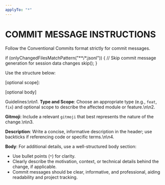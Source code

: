 ```yaml
---
applyTo: "*"
---
```

# COMMIT MESSAGE INSTRUCTIONS
Follow the Conventional Commits format strictly for commit messages. 
<!-- Do not generate commit messages when changes involve only .jsonl files (session data) -->
if (onlyChangedFilesMatchPattern("**/*.jsonl")) {
    // Skip commit message generation for session data changes
    skip();
}

Use the structure below:

<type>[optional scope]: <gitmoji> <description>

[optional body]

Guidelines:\n\n1. **Type and Scope**: Choose an appropriate type (e.g., `feat`, `fix`) and optional scope to describe the affected module or feature.\n\n2. 

**Gitmoji**: Include a relevant `gitmoji` that best represents the nature of the change.\n\n3. 

**Description**: Write a concise, informative description in the header; use backticks if referencing code or specific terms.\n\n4. 

**Body**: For additional details, use a well-structured body section:
- Use bullet points (`*`) for clarity.
- Clearly describe the motivation, context, or technical details behind the change, if applicable.
- Commit messages should be clear, informative, and professional, aiding readability and project tracking.